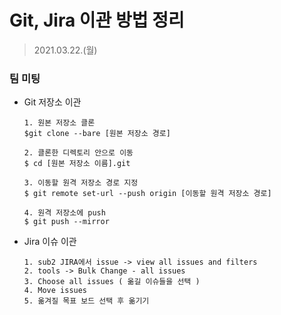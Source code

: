 # Git, Jira 이관 방법 정리

> 2021.03.22.(월)

### 팀 미팅

* Git 저장소 이관

  ```text
  1. 원본 저장소 클론
  $git clone --bare [원본 저장소 경로]
  
  2. 클론한 디렉토리 안으로 이동
  $ cd [원본 저장소 이름].git
  
  3. 이동할 원격 저장소 경로 지정
  $ git remote set-url --push origin [이동할 원격 저장소 경로]
  
  4. 원격 저장소에 push
  $ git push --mirror
  
  ```

  

* Jira  이슈 이관

  ```
  1. sub2 JIRA에서 issue -> view all issues and filters
  2. tools -> Bulk Change - all issues
  3. Choose all issues ( 옮길 이슈들을 선택 )
  4. Move issues
  5. 옮겨질 목표 보드 선택 후 옮기기
  ```

  



